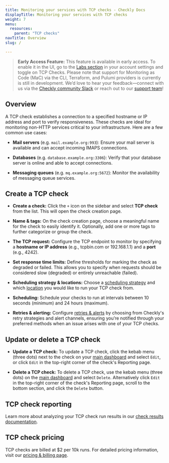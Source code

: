 ```yaml
---
title: Monitoring your services with TCP checks - Checkly Docs
displayTitle: Monitoring your services with TCP checks
weight: 7
menu:
  resources:
    parent: "TCP checks"
navTitle: Overview
slug: /

---
```


> **Early Access Feature:**
> This feature is available in early access. To enable it in the UI, go to the [Labs section](https://app.checklyhq.com/settings/account/labs) in your account settings and toggle on TCP Checks. Please note that support for Monitoring as Code (MaC) via the CLI, Terraform, and Pulumi providers is currently is still in development. We’d love to hear your feedback—connect with us via the [Checkly community Slack](https://www.checklyhq.com/slack) or reach out to our [support team](mailto:support@checklyhq.com)!

## Overview

A TCP check establishes a connection to a specified hostname or IP address and port to verify responsiveness. These checks are ideal for monitoring non-HTTP services critical to your infrastructure. Here are a few common use cases:

* **Mail servers** (e.g. `mail.example.org:993`): Ensure your mail server is available and can accept incoming IMAPS connections.

* **Databases** (e.g. `database.example.org:3306`): Verify that your database server is online and able to accept connections.

* **Messaging queues** (e.g. `mq.example.org:5672`): Monitor the availability of messaging queue services.

## Create a TCP check

* **Create a check:** Click the `+` icon on the sidebar and select **TCP check** from the list. This will open the check creation page.

* **Name & tags:** On the check creation page, choose a meaningful name for the check to easily identify it. Optionally, add one or more tags to further categorize or group the check.

* **The TCP request:** Configure the TCP endpoint to monitor by specifying a **hostname or IP address** (e.g., tcpbin.com or 192.168.1.1) and a **port** (e.g., 4242).

* **Set response time limits:** Define thresholds for marking the check as degraded or failed. This allows you to specify when requests should be considered slow (degraded) or entirely unreachable (failed).

* **Scheduling strategy & locations:** Choose a [scheduling strategy](/docs/monitoring/global-locations#scheduling-strategies) and which [location](/docs/monitoring/global-locations) you would like to run your TCP check from.

* **Scheduling:** Schedule your checks to run at intervals between 10 seconds (minimum) and 24 hours (maximum).

* **Retries & alerting:** Configure [retries & alerts](/docs/alerting-and-retries) by choosing from Checkly's retry strategies and alert channels, ensuring you’re notified through your preferred methods when an issue arises with one of your TCP checks.

## Update or delete a TCP check

* **Update a TCP check:** To update a TCP check, click the kebab menu (three dots) next to the check on your [main dashboard](https://app.checklyhq.com) and select `Edit`, or click `Edit` in the top-right corner of the check's Reporting page.

* **Delete a TCP check:** To delete a TCP check, use the kebab menu (three dots) on the [main dashboard](https://app.checklyhq.com) and select `Delete`. Alternatively click `Edit` in the top-right corner of the check's Reporting page, scroll to the bottom section, and click the `Delete` button.

## TCP check reporting

Learn more about analyzing your TCP check run results in our [check results documentation](/docs/monitoring/check-results#tcp-check-results).

## TCP check pricing

TCP checks are billed at $2 per 10k runs. For detailed pricing information, visit our [pricing & billing page](/docs/monitoring/check-pricing/#pricing--billing---checkly-docs).